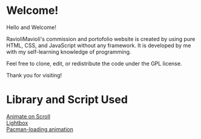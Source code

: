 # Welcome!
Hello and Welcome!  

RavioliMavioli's commission and portofolio website is created by using pure HTML, CSS, and JavaScript without any framework. It is developed by me with my self-learning knowledge of programming.

Feel free to clone, edit, or redistribute the code under the GPL license.  

Thank you for visiting!

# Library and Script Used
[Animate on Scroll](https://michalsnik.github.io/aos/)  
[Lightbox](https://github.com/lokesh/lightbox2)  
[Pacman-loading animation](https://codepen.io/iddar/pen/xwXowq)
